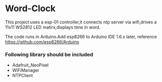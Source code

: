 # Word-Clock
This project uses a esp-01 controller,it connects ntp server via wifi,drives a 11x11 WS2812 LED matirx,displays time in word.

The code runs in Arduino.Add esp8266 to Arduino IDE 1.6.x later, reference https://github.com/esp8266/Arduino

### Following library should be included
- Adafruit_NeoPixel
- WiFiManager
- NTPClient

